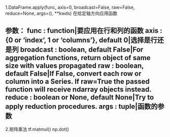 1.DataFrame.apply(func, axis=0, broadcast=False, raw=False, reduce=None, args=(), **kwds)  在给定轴方向应用函数

参数：
func : function|要应用在行和列的函数
axis : {0 or ‘index’, 1 or ‘columns’}, default 0|选择是行还是列
broadcast : boolean, default False|For aggregation functions, return object of same size with values propagated
raw : boolean, default False|If False, convert each row or column into a Series. If raw=True the passed function will receive ndarray objects instead.
reduce : boolean or None, default None|Try to apply reduction procedures.
args : tuple|函数的参数
------------------------------------------------------------------------------------
2.矩阵乘法
tf.matmul()
np.dot()